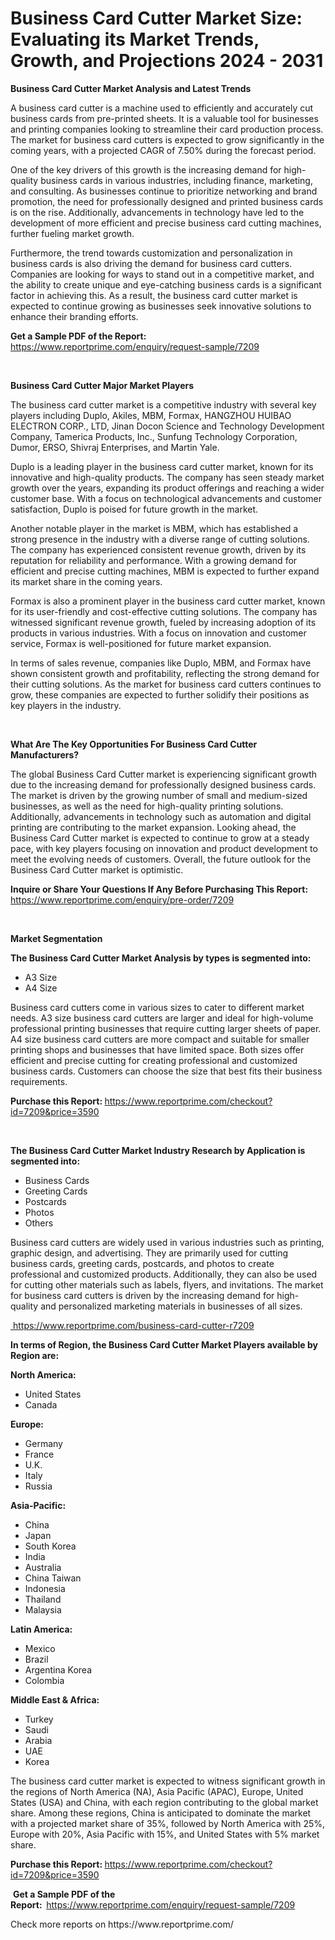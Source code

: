 <p><h1>Business Card Cutter Market Size: Evaluating its Market Trends, Growth, and Projections 2024 - 2031</h1></p><p><strong>Business Card Cutter Market Analysis and Latest Trends</strong></p>
<p><p>A business card cutter is a machine used to efficiently and accurately cut business cards from pre-printed sheets. It is a valuable tool for businesses and printing companies looking to streamline their card production process. The market for business card cutters is expected to grow significantly in the coming years, with a projected CAGR of 7.50% during the forecast period.</p><p>One of the key drivers of this growth is the increasing demand for high-quality business cards in various industries, including finance, marketing, and consulting. As businesses continue to prioritize networking and brand promotion, the need for professionally designed and printed business cards is on the rise. Additionally, advancements in technology have led to the development of more efficient and precise business card cutting machines, further fueling market growth.</p><p>Furthermore, the trend towards customization and personalization in business cards is also driving the demand for business card cutters. Companies are looking for ways to stand out in a competitive market, and the ability to create unique and eye-catching business cards is a significant factor in achieving this. As a result, the business card cutter market is expected to continue growing as businesses seek innovative solutions to enhance their branding efforts.</p></p>
<p><strong>Get a Sample PDF of the Report:&nbsp;</strong> <a href="https://www.reportprime.com/enquiry/request-sample/7209">https://www.reportprime.com/enquiry/request-sample/7209</a></p>
<p>&nbsp;</p>
<p><strong>Business Card Cutter Major Market Players</strong></p>
<p><p>The business card cutter market is a competitive industry with several key players including Duplo, Akiles, MBM, Formax, HANGZHOU HUIBAO ELECTRON CORP., LTD, Jinan Docon Science and Technology Development Company, Tamerica Products, Inc., Sunfung Technology Corporation, Dumor, ERSO, Shivraj Enterprises, and Martin Yale.</p><p>Duplo is a leading player in the business card cutter market, known for its innovative and high-quality products. The company has seen steady market growth over the years, expanding its product offerings and reaching a wider customer base. With a focus on technological advancements and customer satisfaction, Duplo is poised for future growth in the market.</p><p>Another notable player in the market is MBM, which has established a strong presence in the industry with a diverse range of cutting solutions. The company has experienced consistent revenue growth, driven by its reputation for reliability and performance. With a growing demand for efficient and precise cutting machines, MBM is expected to further expand its market share in the coming years.</p><p>Formax is also a prominent player in the business card cutter market, known for its user-friendly and cost-effective cutting solutions. The company has witnessed significant revenue growth, fueled by increasing adoption of its products in various industries. With a focus on innovation and customer service, Formax is well-positioned for future market expansion.</p><p>In terms of sales revenue, companies like Duplo, MBM, and Formax have shown consistent growth and profitability, reflecting the strong demand for their cutting solutions. As the market for business card cutters continues to grow, these companies are expected to further solidify their positions as key players in the industry.</p></p>
<p>&nbsp;</p>
<p><strong>What Are The Key Opportunities For Business Card Cutter Manufacturers?</strong></p>
<p><p>The global Business Card Cutter market is experiencing significant growth due to the increasing demand for professionally designed business cards. The market is driven by the growing number of small and medium-sized businesses, as well as the need for high-quality printing solutions. Additionally, advancements in technology such as automation and digital printing are contributing to the market expansion. Looking ahead, the Business Card Cutter market is expected to continue to grow at a steady pace, with key players focusing on innovation and product development to meet the evolving needs of customers. Overall, the future outlook for the Business Card Cutter market is optimistic.</p></p>
<p><strong>Inquire or Share Your Questions If Any Before Purchasing This Report:</strong> <a href="https://www.reportprime.com/enquiry/pre-order/7209">https://www.reportprime.com/enquiry/pre-order/7209</a></p>
<p>&nbsp;</p>
<p><strong>Market Segmentation</strong></p>
<p><strong>The Business Card Cutter Market Analysis by types is segmented into:</strong></p>
<p><ul><li>A3 Size</li><li>A4 Size</li></ul></p>
<p><p>Business card cutters come in various sizes to cater to different market needs. A3 size business card cutters are larger and ideal for high-volume professional printing businesses that require cutting larger sheets of paper. A4 size business card cutters are more compact and suitable for smaller printing shops and businesses that have limited space. Both sizes offer efficient and precise cutting for creating professional and customized business cards. Customers can choose the size that best fits their business requirements.</p></p>
<p><strong>Purchase this Report:&nbsp;</strong><a href="https://www.reportprime.com/checkout?id=7209&price=3590">https://www.reportprime.com/checkout?id=7209&price=3590</a></p>
<p>&nbsp;</p>
<p><strong>The Business Card Cutter Market Industry Research by Application is segmented into:</strong></p>
<p><ul><li>Business Cards</li><li>Greeting Cards</li><li>Postcards</li><li>Photos</li><li>Others</li></ul></p>
<p><p>Business card cutters are widely used in various industries such as printing, graphic design, and advertising. They are primarily used for cutting business cards, greeting cards, postcards, and photos to create professional and customized products. Additionally, they can also be used for cutting other materials such as labels, flyers, and invitations. The market for business card cutters is driven by the increasing demand for high-quality and personalized marketing materials in businesses of all sizes.</p></p>
<p><a href="https://www.reportprime.com/business-card-cutter-r7209">&nbsp;https://www.reportprime.com/business-card-cutter-r7209</a></p>
<p><strong>In terms of Region, the Business Card Cutter Market Players available by Region are:</strong></p>
<p>
    <p> <strong> North America: </strong>
        <ul>
            <li>United States</li>
            <li>Canada</li>
        </ul>
        </p> 
    <p> <strong> Europe: </strong>
        <ul>
            <li>Germany</li>
            <li>France</li>
            <li>U.K.</li>
            <li>Italy</li>
            <li>Russia</li>
        </ul>
        </p> 
    <p> <strong> Asia-Pacific: </strong>
        <ul>
            <li>China</li>
            <li>Japan</li>
            <li>South Korea</li>
            <li>India</li>
            <li>Australia</li>
            <li>China Taiwan</li>
            <li>Indonesia</li>
            <li>Thailand</li>
            <li>Malaysia</li>
        </ul>
        </p> 
    <p> <strong> Latin America: </strong>
        <ul>
            <li>Mexico</li>
            <li>Brazil</li>
            <li>Argentina Korea</li>
            <li>Colombia</li>
        </ul>
        </p> 
    <p> <strong> Middle East & Africa: </strong>
        <ul>
            <li>Turkey</li>
            <li>Saudi</li>
            <li>Arabia</li>
            <li>UAE</li>
            <li>Korea</li>
        </ul>
    </p>
    </p>
<p><p>The business card cutter market is expected to witness significant growth in the regions of North America (NA), Asia Pacific (APAC), Europe, United States (USA) and China, with each region contributing to the global market share. Among these regions, China is anticipated to dominate the market with a projected market share of 35%, followed by North America with 25%, Europe with 20%, Asia Pacific with 15%, and United States with 5% market share.</p></p>
<p><strong>Purchase this Report: </strong><a href="https://www.reportprime.com/checkout?id=7209&price=3590">https://www.reportprime.com/checkout?id=7209&price=3590</a></p>
<p>&nbsp;<strong>Get a Sample PDF of the Report:&nbsp;&nbsp;</strong><a href="https://www.reportprime.com/enquiry/request-sample/7209">https://www.reportprime.com/enquiry/request-sample/7209</a></p>
<p><strong></strong></p>
<p>Check more reports on https://www.reportprime.com/</p>